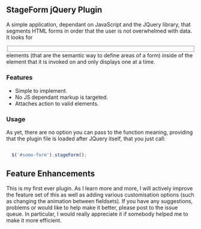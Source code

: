## StageForm jQuery Plugin

A simple application, dependant on JavaScript and the JQuery library, that segments HTML forms in order that the user is not overwhelmed with data. It looks for <fieldset></fieldset> elements (that are the semantic way to define areas of a form) inside of the element that it is invoked on and only displays one at a time.

### Features
- Simple to implement.
- No JS dependant markup is targeted.
- Attaches action to valid elements.

### Usage

As yet, there are no option you can pass to the function meaning, providing that the plugin file is loaded after JQuery itself, that you just call:

```javascript

  $('#some-form').stageForm();

```

## Feature Enhancements
This is my first ever plugin. As I learn more and more, I will actively improve the feature set of this as well as adding various customisation options (such as changing the animation between fieldsets). If you have any suggestions, problems or would like to help make it better, please post to the issue queue. In particular, I would really appreciate it if somebody helped me to make it more efficient.